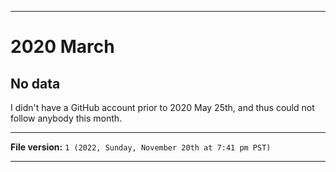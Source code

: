 
***

# 2020 March

## No data

I didn't have a GitHub account prior to 2020 May 25th, and thus could not follow anybody this month.

***

**File version:** `1 (2022, Sunday, November 20th at 7:41 pm PST)`

***
